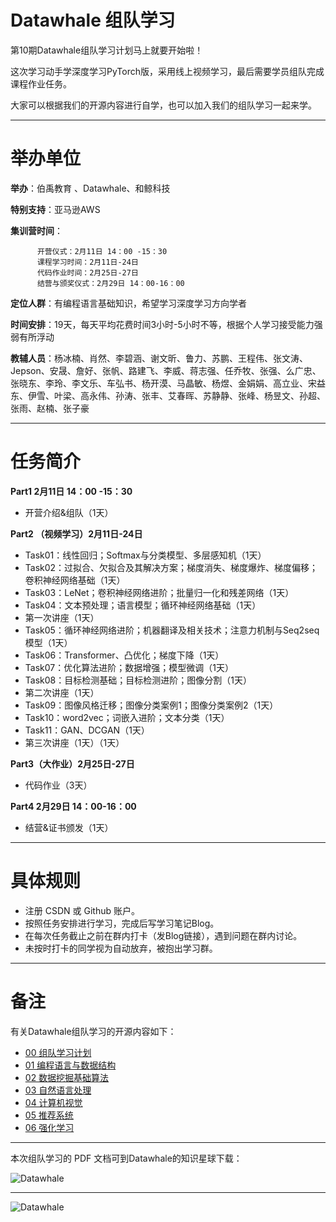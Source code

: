 ﻿# Datawhale 组队学习

第10期Datawhale组队学习计划马上就要开始啦！

这次学习动手学深度学习PyTorch版，采用线上视频学习，最后需要学员组队完成课程作业任务。

大家可以根据我们的开源内容进行自学，也可以加入我们的组队学习一起来学。




---
# 举办单位

**举办**：伯禹教育 、Datawhale、和鲸科技

**特别支持**：亚马逊AWS

**集训营时间**：
        
          开营仪式：2月11日 14：00 -15：30
          课程学习时间：2月11日-24日
          代码作业时间：2月25日-27日
          结营与颁奖仪式：2月29日 14：00-16：00

**定位人群**：有编程语言基础知识，希望学习深度学习方向学者

**时间安排**：19天，每天平均花费时间3小时-5小时不等，根据个人学习接受能力强弱有所浮动


**教辅人员**：杨冰楠、肖然、李碧涵、谢文昕、鲁力、苏鹏、王程伟、张文涛、Jepson、安晟、詹好、张帆、路建飞、李威、蒋志强、任乔牧、张强、么广忠、张晓东、李玲、李文乐、车弘书、杨开漠、马晶敏、杨煜、金娟娟、高立业、宋益东、伊雪、叶梁、高永伟、孙涛、张丰、艾春晖、苏静静、张峰、杨昱文、孙超、张雨、赵楠、张子豪


---
# 任务简介

**Part1 2月11日 14：00 -15：30**

- 开营介绍&组队（1天）

**Part2 （视频学习）2月11日-24日**

- Task01：线性回归；Softmax与分类模型、多层感知机（1天）
- Task02：过拟合、欠拟合及其解决方案；梯度消失、梯度爆炸、梯度偏移；卷积神经网络基础（1天）
- Task03：LeNet；卷积神经网络进阶；批量归一化和残差网络（1天）
- Task04：文本预处理；语言模型；循环神经网络基础（1天）
- 第一次讲座（1天）
- Task05：循环神经网络进阶；机器翻译及相关技术；注意力机制与Seq2seq模型（1天）
- Task06：Transformer、凸优化；梯度下降（1天）
- Task07：优化算法进阶；数据增强；模型微调（1天）
- Task08：目标检测基础；目标检测进阶；图像分割（1天）
- 第二次讲座（1天）
- Task09：图像风格迁移；图像分类案例1；图像分类案例2（1天）
- Task10：word2vec；词嵌入进阶；文本分类（1天）
- Task11：GAN、DCGAN（1天） 
- 第三次讲座（1天）（1天）


**Part3（大作业）2月25日-27日**

- 代码作业（3天）


**Part4 2月29日 14：00-16：00**

- 结营&证书颁发（1天）


---
# 具体规则
- 注册 CSDN 或 Github 账户。
- 按照任务安排进行学习，完成后写学习笔记Blog。
- 在每次任务截止之前在群内打卡（发Blog链接），遇到问题在群内讨论。
- 未按时打卡的同学视为自动放弃，被抱出学习群。


---
# 备注

有关Datawhale组队学习的开源内容如下：

- [00 组队学习计划](https://github.com/datawhalechina/team-learning)
- [01 编程语言与数据结构](https://github.com/datawhalechina/team-learning-program)
- [02 数据挖掘基础算法](https://github.com/datawhalechina/team-learning-data-mining)
- [03 自然语言处理](https://github.com/datawhalechina/team-learning-nlp)
- [04 计算机视觉](https://github.com/datawhalechina/team-learning-cv)
- [05 推荐系统](https://github.com/datawhalechina/team-learning-rs)
- [06 强化学习](https://github.com/datawhalechina/team-learning-rl)



---
本次组队学习的 PDF 文档可到Datawhale的知识星球下载：

![Datawhale](https://img-blog.csdnimg.cn/2020072621074658.png)


---
![Datawhale](https://img-blog.csdnimg.cn/20200726211045814.png)